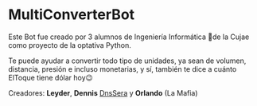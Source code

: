 # MultiConverterBot
Este Bot fue creado por 3 alumnos de Ingeniería Informática 🐳de la Cujae  como proyecto de la optativa Python.

Te puede ayudar a convertir todo tipo de unidades, ya sean de volumen, distancia, presión e incluso monetarias, y sí, también te dice a cuánto ElToque tiene dólar hoy😉

Creadores: **Leyder**, **Dennis** [DnsSera](https://github.com/DnsSera) y **Orlando** (La Mafia)
